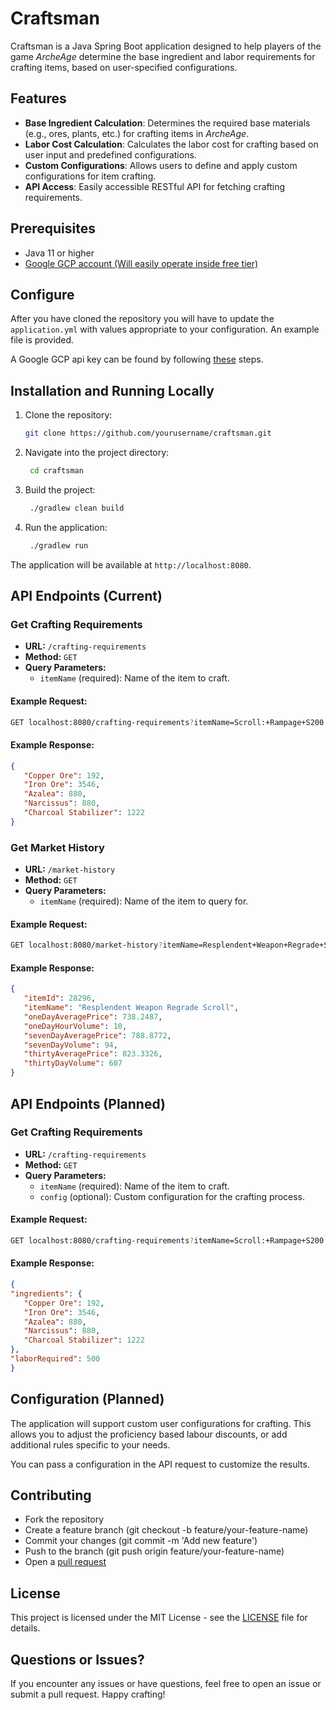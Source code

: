 # Craftsman

Craftsman is a Java Spring Boot application designed to help players of the game *ArcheAge* determine the base ingredient and labor requirements for crafting items, based on user-specified configurations.

## Features

- **Base Ingredient Calculation**: Determines the required base materials (e.g., ores, plants, etc.) for crafting items in *ArcheAge*.
- **Labor Cost Calculation**: Calculates the labor cost for crafting based on user input and predefined configurations.
- **Custom Configurations**: Allows users to define and apply custom configurations for item crafting.
- **API Access**: Easily accessible RESTful API for fetching crafting requirements.

## Prerequisites

- Java 11 or higher
- [Google GCP account (Will easily operate inside free tier)](https://console.cloud.google.com/)

## Configure

After you have cloned the repository you will have to update the `application.yml` with values appropriate to your configuration. An example file is provided.

A Google GCP api key can be found by following [these](https://support.google.com/googleapi/answer/6158862?hl=en) steps.

## Installation and Running Locally

1. Clone the repository:

   ```bash
   git clone https://github.com/yourusername/craftsman.git
    ```

2. Navigate into the project directory:

   ```bash
    cd craftsman
   ```
   
3. Build the project:

   ```bash
    ./gradlew clean build
   ```
   
4. Run the application:

   ```bash
    ./gradlew run
   ```
The application will be available at `http://localhost:8080`.


## API Endpoints (Current)
### Get Crafting Requirements
* **URL:** `/crafting-requirements`
* **Method:** `GET`
* **Query Parameters:**
   * `itemName` (required): Name of the item to craft.

#### Example Request:

   ```bash
   GET localhost:8080/crafting-requirements?itemName=Scroll:+Rampage+S200
   ```

#### Example Response:

   ```json
{
      "Copper Ore": 192,
      "Iron Ore": 3546,
      "Azalea": 880,
      "Narcissus": 880,
      "Charcoal Stabilizer": 1222
   }
   ```

### Get Market History
* **URL:** `/market-history`
* **Method:** `GET`
* **Query Parameters:**
    * `itemName` (required): Name of the item to query for.

#### Example Request:

   ```bash
   GET localhost:8080/market-history?itemName=Resplendent+Weapon+Regrade+Scroll
   ```

#### Example Response:

   ```json
{
      "itemId": 28296,
      "itemName": "Resplendent Weapon Regrade Scroll",
      "oneDayAveragePrice": 738.2487,
      "oneDayHourVolume": 10,
      "sevenDayAveragePrice": 788.8772,
      "sevenDayVolume": 94,
      "thirtyAveragePrice": 823.3326,
      "thirtyDayVolume": 607
}
   ```


## API Endpoints (Planned)
### Get Crafting Requirements
* **URL:** `/crafting-requirements`
* **Method:** `GET`
* **Query Parameters:**
  * `itemName` (required): Name of the item to craft.
  *  `config` (optional): Custom configuration for the crafting process.
  
#### Example Request:

   ```bash
   GET localhost:8080/crafting-requirements?itemName=Scroll:+Rampage+S200
   ```

#### Example Response:

   ```json
{
   "ingredients": {
      "Copper Ore": 192,
      "Iron Ore": 3546,
      "Azalea": 880,
      "Narcissus": 880,
      "Charcoal Stabilizer": 1222
   },
   "laborRequired": 500
}
   ```

## Configuration (Planned)
The application will support custom user configurations for crafting. This allows you to adjust the proficiency based labour discounts, or add additional rules specific to your needs.

You can pass a configuration in the API request to customize the results.

## Contributing
* Fork the repository
* Create a feature branch (git checkout -b feature/your-feature-name)
* Commit your changes (git commit -m 'Add new feature')
* Push to the branch (git push origin feature/your-feature-name)
* Open a [pull request](https://github.com/NathenSample/craftsman/pulls)

## License
This project is licensed under the MIT License - see the [LICENSE](https://github.com/NathenSample/craftsman/blob/master/LICENSE) file for details.

## Questions or Issues?
If you encounter any issues or have questions, feel free to open an issue or submit a pull request. Happy crafting!